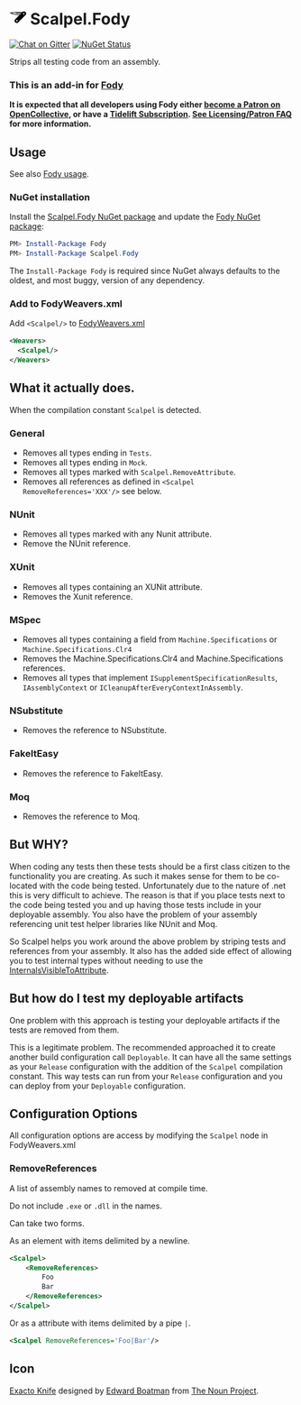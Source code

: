# <img src="/package_icon.png" height="30px"> Scalpel.Fody

[![Chat on Gitter](https://img.shields.io/gitter/room/fody/fody.svg)](https://gitter.im/Fody/Fody)
[![NuGet Status](https://img.shields.io/nuget/v/Scalpel.Fody.svg)](https://www.nuget.org/packages/Scalpel.Fody/)

Strips all testing code from an assembly.


### This is an add-in for [Fody](https://github.com/Fody/Home/)

**It is expected that all developers using Fody either [become a Patron on OpenCollective](https://opencollective.com/fody/contribute/patron-3059), or have a [Tidelift Subscription](https://tidelift.com/subscription/pkg/nuget-fody?utm_source=nuget-fody&utm_medium=referral&utm_campaign=enterprise). [See Licensing/Patron FAQ](https://github.com/Fody/Home/blob/master/pages/licensing-patron-faq.md) for more information.**


## Usage

See also [Fody usage](https://github.com/Fody/Home/blob/master/pages/usage.md).


### NuGet installation

Install the [Scalpel.Fody NuGet package](https://nuget.org/packages/Scalpel.Fody/) and update the [Fody NuGet package](https://nuget.org/packages/Fody/):

```powershell
PM> Install-Package Fody
PM> Install-Package Scalpel.Fody
```

The `Install-Package Fody` is required since NuGet always defaults to the oldest, and most buggy, version of any dependency.


### Add to FodyWeavers.xml

Add `<Scalpel/>` to [FodyWeavers.xml](https://github.com/Fody/Home/blob/master/pages/usage.md#add-fodyweaversxml)

```xml
<Weavers>
  <Scalpel/>
</Weavers>
```


## What it actually does.

When the compilation constant `Scalpel` is detected.


### General

 * Removes all types ending in `Tests`.
 * Removes all types ending in `Mock`.
 * Removes all types marked with `Scalpel.RemoveAttribute`.
 * Removes all references as defined in  `<Scalpel RemoveReferences='XXX'/>` see below.


### NUnit

 * Removes all types marked with any Nunit attribute.
 * Remove the NUnit reference.


### XUnit

 * Removes all types containing an XUNit attribute.
 * Removes the Xunit reference.


### MSpec

 * Removes all types containing a field from `Machine.Specifications` or `Machine.Specifications.Clr4`
 * Removes the Machine.Specifications.Clr4 and Machine.Specifications references.
 * Removes all types that implement `ISupplementSpecificationResults`, `IAssemblyContext` or `ICleanupAfterEveryContextInAssembly`.


### NSubstitute

 * Removes the reference to NSubstitute.


### FakeItEasy

 * Removes the reference to FakeItEasy.


### Moq

 * Removes the reference to Moq.


## But WHY?

When coding any tests then these tests should be a first class citizen to the functionality you are creating. As such it makes sense for them to be co-located with the code being tested. Unfortunately due to the nature of .net this is very difficult to achieve. The reason is that if you place tests next to the code being tested you and up having those tests include in your deployable assembly. You also have the problem of your assembly referencing unit test helper libraries like NUnit and Moq.

So Scalpel helps you work around the above problem by striping tests and references from your assembly. It also has the added side effect of allowing you to test internal types without needing to use the [InternalsVisibleToAttribute](http://msdn.microsoft.com/en-us/library/system.runtime.compilerservices.internalsvisibletoattribute.aspx).


## But how do I test my deployable artifacts

One problem with this approach is testing your deployable artifacts if the tests are removed from them.

This is a legitimate problem. The recommended approached it to create another build configuration call `Deployable`. It can have all the same settings as your `Release` configuration with the addition of the `Scalpel` compilation constant.
This way tests can run from your `Release` configuration and you can deploy from your `Deployable` configuration.


## Configuration Options

All configuration options are access by modifying the `Scalpel` node in FodyWeavers.xml


### RemoveReferences

A list of assembly names to removed at compile time.

Do not include `.exe` or `.dll` in the names.

Can take two forms.

As an element with items delimited by a newline.

```xml
<Scalpel>
    <RemoveReferences>
        Foo
        Bar
    </RemoveReferences>
</Scalpel>
```

Or as a attribute with items delimited by a pipe `|`.

```xml
<Scalpel RemoveReferences='Foo|Bar'/>
```


## Icon

[Exacto Knife](https://thenounproject.com/noun/exacto-knife/#icon-No489) designed by [Edward Boatman](https://thenounproject.com/edward/) from [The Noun Project](https://thenounproject.com).